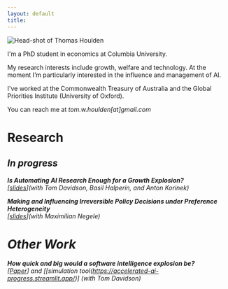 ```yaml
---
layout: default
title: 
---
```


<div class="hero" markdown="1">

<img src="/assets/me.jpg" alt="Head-shot of Thomas Houlden" class="headshot">

<div class="bio">

<p>I'm a PhD student in economics at Columbia University.</p>
<p>My research interests include growth, welfare and technology. At the moment I’m particularly interested in the influence and management of AI.</p>
<p>I've worked at the Commonwealth Treasury of Australia and the Global Priorities Institute (University of Oxford).</p> 

<p>You can reach me at <em>tom.w.houlden[at]gmail.com</em></p>

</div>
</div>

# Research

## <em>In progress<em>

**Is Automating AI Research Enough for a Growth Explosion?**  
[[slides](/assets/shs_slides.pdf)]*(with Tom Davidson, Basil Halperin, and Anton Korinek)*  

**Making and Influencing Irreversible Policy Decisions under Preference Heterogeneity**  
[[slides](/assets/IrreversibleDecisions_HouldenNegele.pdf)]*(with Maximilian Negele)*  


# Other Work
**How quick and big would a software intelligence explosion be?**  
[[Paper](https://www.forethought.org/research/how-quick-and-big-would-a-software-intelligence-explosion-be)] and [[simulation tool(https://accelerated-ai-progress.streamlit.app/)] *(with Tom Davidson)*  


